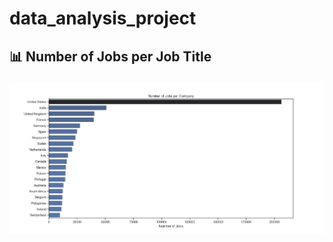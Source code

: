 # data_analysis_project

## 📊 Number of Jobs per Job Title
![Number of Jobs per Job Title](https://github.com/yashvishah-20/data_analysis_project/blob/main/image.png?raw=true)
